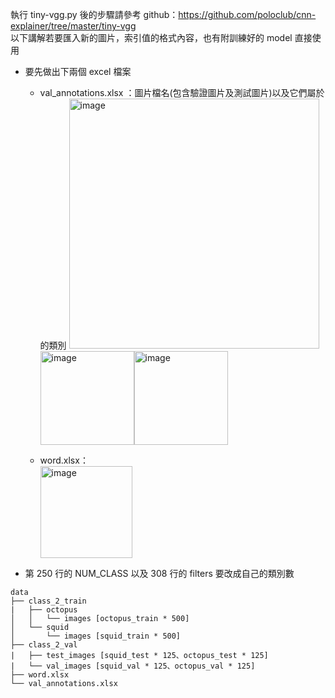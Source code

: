 執行 tiny-vgg.py 後的步驟請參考 github：https://github.com/poloclub/cnn-explainer/tree/master/tiny-vgg  
以下講解若要匯入新的圖片，索引值的格式內容，也有附訓練好的 model 直接使用  
- 要先做出下兩個 excel 檔案  
  - val_annotations.xlsx  ：圖片檔名(包含驗證圖片及測試圖片)以及它們屬於的類別
  <img width="400" alt="image" src="https://user-images.githubusercontent.com/85891503/174646137-bc4978e0-a7aa-4951-a0a4-a6490108ec0e.png"><img width="150" alt="image" src="https://user-images.githubusercontent.com/85891503/174659114-a6a373a9-ac2d-4b47-b4a4-b10b1a632ec8.png"><img width="150" alt="image" src="https://user-images.githubusercontent.com/85891503/174659184-47e641b3-18ed-4251-adaf-13ca6bf127b9.png">
 
  - word.xlsx：  
    <img width="147" alt="image" src="https://user-images.githubusercontent.com/85891503/174652497-a85cd766-8498-43a0-82c3-cbd3985b7033.png">  
- 第 250 行的 NUM_CLASS 以及 308 行的 filters 要改成自己的類別數
```
data
├── class_2_train   
|   ├── octopus
│   │   └── images [octopus_train * 500]
│   └── squid
│       └── images [squid_train * 500] 
├── class_2_val
|   ├── test_images [squid_test * 125、octopus_test * 125]
|   └── val_images [squid_val * 125、octopus_val * 125]
├── word.xlsx
└── val_annotations.xlsx 
```
```
